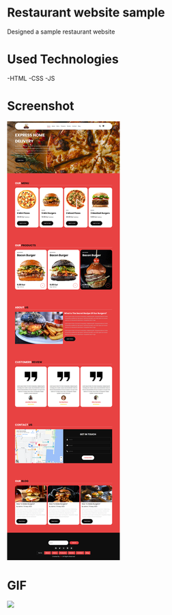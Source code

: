 # Restaurant website sample
Designed a sample restaurant website

# Used Technologies
-HTML
-CSS
-JS

# Screenshot

![](images/food.png)

# GIF

![](images/Restaurant.gif)